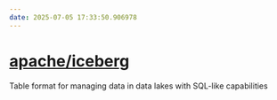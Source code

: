 ```yaml
---
date: 2025-07-05 17:33:50.906978
---
```


# [apache/iceberg](https://github.com/apache/iceberg)

Table format for managing data in data lakes with SQL-like capabilities